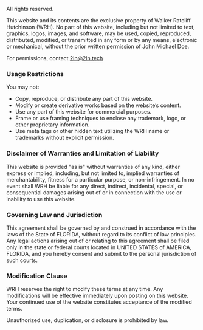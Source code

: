 
All rights reserved.

This website and its contents are the exclusive property of Walker Ratcliff Hutchinson (WRH). No part of this website, including but not limited to text, graphics, logos, images, and software, may be used, copied, reproduced, distributed, modified, or transmitted in any form or by any means, electronic or mechanical, without the prior written permission of John Michael Doe.

For permissions, contact 2ln@2ln.tech

### Usage Restrictions

You may not:

- Copy, reproduce, or distribute any part of this website.
- Modify or create derivative works based on the website’s content.
- Use any part of this website for commercial purposes.
- Frame or use framing techniques to enclose any trademark, logo, or other proprietary information.
- Use meta tags or other hidden text utilizing the WRH name or trademarks without explicit permission.

### Disclaimer of Warranties and Limitation of Liability

This website is provided "as is" without warranties of any kind, either express or implied, including, but not limited to, implied warranties of merchantability, fitness for a particular purpose, or non-infringement. In no event shall WRH be liable for any direct, indirect, incidental, special, or consequential damages arising out of or in connection with the use or inability to use this website.

### Governing Law and Jurisdiction

This agreement shall be governed by and construed in accordance with the laws of the State of FLORIDA, without regard to its conflict of law principles. Any legal actions arising out of or relating to this agreement shall be filed only in the state or federal courts located in UNITED STATES of AMERICA, FLORIDA, and you hereby consent and submit to the personal jurisdiction of such courts.

### Modification Clause

WRH reserves the right to modify these terms at any time. Any modifications will be effective immediately upon posting on this website. Your continued use of the website constitutes acceptance of the modified terms.

Unauthorized use, duplication, or disclosure is prohibited by law.
